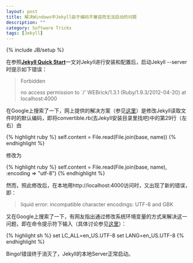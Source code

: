 ```yaml
---
layout: post
title: 解决Windows中Jekyll由于编码不兼容而无法启动的问题
description: ""
category: Software Tricks
tags: [Jekyll]
---
```

{% include JB/setup %}

在参照[**Jekyll Quick Start**](http://jekyllbootstrap.com/usage/jekyll-quick-start.html)一文对Jekyll进行安装和配置后，启动Jekyll --server时提示如下错误：
>Forbidden
>
>no access permission to `/'
>WEBrick/1.3.1 (Ruby/1.9.3/2012-04-20) at localhost:4000

在Google上搜索了一下，网上提供的解决方案（参见[这里](https://github.com/imathis/octopress/issues/232)）是修改Jekyll读取文件时的默认编码，即将convertible.rb(去Jekyll安装目录里找吧)中的第29行（左右）由

{% highlight ruby %}
self.content = File.read(File.join(base, name))
{% endhighlight %}

修改为

{% highlight ruby %}
self.content = File.read(File.join(base, name), :encoding => "utf-8")
{% endhighlight %}	

然而，照此修改后，在本地用http://localhost:4000访问时，又出现了新的错误，即：

>liquid error: incompatible character encodings: UTF-8 and GBK

又在Google上搜索了一下，有网友指出通过修改系统环境变量的方式来解决这一问题，即在命令提示符下输入（具体讨论参见[这里](http://ruby-taiwan.org/topics/46)）：

{% highlight sh %}
set LC_ALL=en_US.UTF-8 
set LANG=en_US.UTF-8 
{% endhighlight %}

Bingo!错误终于消灭了，Jekyll的本地Server正常启动。
